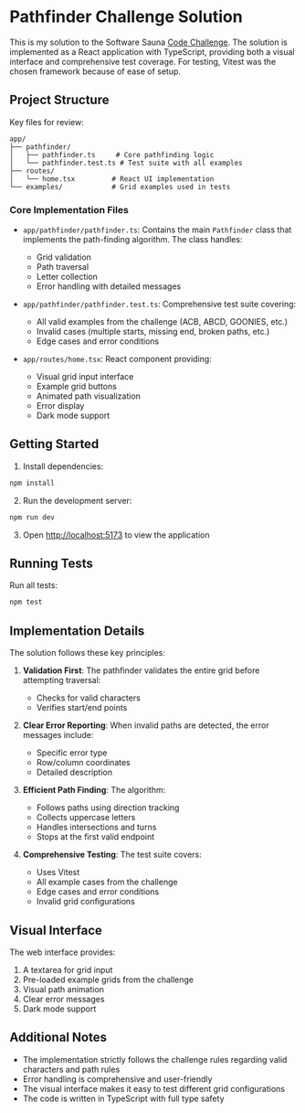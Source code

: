 # Pathfinder Challenge Solution

This is my solution to the Software Sauna [Code Challenge](https://github.com/softwaresauna/code-challenge). The solution is implemented as a React application with TypeScript, providing both a visual interface and comprehensive test coverage. For testing, Vitest was the chosen framework because of ease of setup.

## Project Structure

Key files for review:

```
app/
├── pathfinder/
│   ├── pathfinder.ts     # Core pathfinding logic
│   └── pathfinder.test.ts # Test suite with all examples
├── routes/
│   └── home.tsx         # React UI implementation
└── examples/            # Grid examples used in tests
```

### Core Implementation Files

- `app/pathfinder/pathfinder.ts`: Contains the main `Pathfinder` class that implements the path-finding algorithm. The class handles:
  - Grid validation
  - Path traversal
  - Letter collection
  - Error handling with detailed messages

- `app/pathfinder/pathfinder.test.ts`: Comprehensive test suite covering:
  - All valid examples from the challenge (ACB, ABCD, GOONIES, etc.)
  - Invalid cases (multiple starts, missing end, broken paths, etc.)
  - Edge cases and error conditions

- `app/routes/home.tsx`: React component providing:
  - Visual grid input interface
  - Example grid buttons
  - Animated path visualization
  - Error display
  - Dark mode support

## Getting Started

1. Install dependencies:
```bash
npm install
```

2. Run the development server:
```bash
npm run dev
```

3. Open [http://localhost:5173](http://localhost:5173) to view the application

## Running Tests

Run all tests:
```bash
npm test
```


## Implementation Details

The solution follows these key principles:

1. **Validation First**: The pathfinder validates the entire grid before attempting traversal:
   - Checks for valid characters
   - Verifies start/end points

2. **Clear Error Reporting**: When invalid paths are detected, the error messages include:
   - Specific error type
   - Row/column coordinates
   - Detailed description

3. **Efficient Path Finding**: The algorithm:
   - Follows paths using direction tracking
   - Collects uppercase letters
   - Handles intersections and turns
   - Stops at the first valid endpoint

4. **Comprehensive Testing**: The test suite covers:
   - Uses Vitest
   - All example cases from the challenge
   - Edge cases and error conditions
   - Invalid grid configurations

## Visual Interface

The web interface provides:
1. A textarea for grid input
2. Pre-loaded example grids from the challenge
3. Visual path animation
4. Clear error messages
5. Dark mode support

## Additional Notes

- The implementation strictly follows the challenge rules regarding valid characters and path rules
- Error handling is comprehensive and user-friendly
- The visual interface makes it easy to test different grid configurations
- The code is written in TypeScript with full type safety
